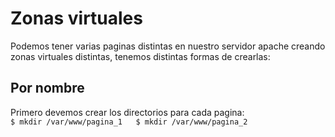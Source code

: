 # Zonas virtuales
Podemos tener varias paginas distintas en nuestro servidor apache creando zonas virtuales distintas, tenemos distintas formas de crearlas:

## Por nombre
Primero devemos crear los directorios para cada pagina:  
`$ mkdir /var/www/pagina_1  
 $ mkdir /var/www/pagina_2`
